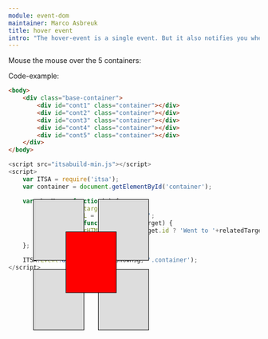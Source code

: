 ```yaml
---
module: event-dom
maintainer: Marco Asbreuk
title: hover event
intro: "The hover-event is a single event. But it also notifies you when the hover has finished. You can inspect the Promise e.hover.then for this purpose."
---
```


<style type="text/css">
    .base-container {
        position: absolute;
        top: 9em;
    }
    .container {
        text-align: center;
        margin: 2em 0;
        padding-top: 1.5em;
        height: 100px;
        width: 100px;
        background-color: #ddd;
        border: solid 1px #000;
        position: absolute;
        z-index: 1;
        -webkit-touch-callout: none;
        -webkit-user-select: none;
        -khtml-user-select: none;
        -moz-user-select: none;
        -ms-user-select: none;
        user-select: none;
        cursor: default;
    }
    #cont-1 {
        left: 50px;
        top: 300px;
    }
    #cont-2 {
        left: 180px;
        top: 300px;
    }
    #cont-3 {
        left: 50px;
        top: 440px;
    }
    #cont-4 {
        left: 180px;
        top: 440px;
    }
    #cont-5 {
        left: 115px;
        top: 365px;
        z-index: 2;
        background-color: #F00;
    }
    .body-content.module p.spaced {
        margin-top: 20em;
    }
</style>

Mouse the mouse over the 5 containers:

<div class="base-container">
    <div id="cont-1" class="container"></div>
    <div id="cont-2" class="container"></div>
    <div id="cont-3" class="container"></div>
    <div id="cont-4" class="container"></div>
    <div id="cont-5" class="container"></div>
</div>

<p class="spaced">Code-example:</p>

```html
<body>
    <div class="base-container">
        <div id="cont1" class="container"></div>
        <div id="cont2" class="container"></div>
        <div id="cont3" class="container"></div>
        <div id="cont4" class="container"></div>
        <div id="cont5" class="container"></div>
    </div>
</body>
```

```js
<script src="itsabuild-min.js"></script>
<script>
    var ITSA = require('itsa');
    var container = document.getElementById('container');

    var showMsg = function(e) {
        var node = e.target;
        node.innerHTML = 'Mouse entered';
        e.hover.then(function(relatedTarget) {
            node.innerHTML = relatedTarget.id ? 'Went to '+relatedTarget.id : '';
        });
    };

    ITSA.Event.after('hover', showMsg, '.container');
</script>
```

<script src="../../dist/itsabuild-min.js"></script>
<script>
    var ITSA = require('itsa');
    var container = document.getElementById('container');

    var showMsg = function(e) {
        var node = e.target;
        node.innerHTML = 'Mouse entered';
        e.hover.then(function(relatedTarget) {
            node.innerHTML = relatedTarget.id ? 'Went to '+relatedTarget.id : '';
        });
    };

    ITSA.Event.after('hover', showMsg, '.container');
</script>

